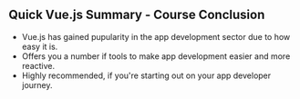 ## Quick Vue.js Summary - Course Conclusion

- Vue.js has gained pupularity in the app development sector due to how easy it is.
- Offers you a number if tools to make app development easier and more reactive.
- Highly recommended, if you're starting out on your app developer journey.
